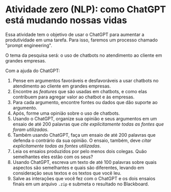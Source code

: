 # Atividade zero (NLP): como ChatGPT está mudando nossas vidas

Essa atividade tem o objetivo de usar o ChatGPT para aumentar a produtividade em uma tarefa. Para isso, faremos um processo chamado "prompt engineering".

O tema da pesquisa será: o uso de chatbots no atendimento ao cliente em grandes empresas.

Com a ajuda do ChatGPT:

1. Pense em argumentos favoráveis e desfavoráveis a usar chatbots no atendimento ao cliente em grandes empresas.
1. Encontre as *features* que são usadas em chatbots, e como elas contribuem para agregar valor ao chatbot e às empresas.
1. Para cada argumento, encontre fontes ou dados que dão suporte ao argumento.
1. Após, forme uma opinião sobre o uso de chatbots.
1. Usando o ChatGPT, organize sua opinião e seus argumentos em um ensaio de até 200 palavras que *cite explicitamente todas as fontes que foram utilizadas*.
1. Também usando ChatGPT, faça um ensaio de até 200 palavras que defenda o contrário da sua opinião. O ensaio, também, deve *citar explicitamente todas as fontes utilizadas*.
1. Leia os ensaios produzidos por pelo menos dois colegas. Quão semelhantes eles estão com os seus?
1. Usando ChatGPT, escreva um texto de até 100 palavras sobre quais aspectos são semelhantes e quais são diferentes, levando em consideração seus textos e os textos que você leu.
1. Salve as interações que você fez com o ChatGPT e os dois ensaios finais em um arquivo `.zip` e submeta o resultado no Blackboard.